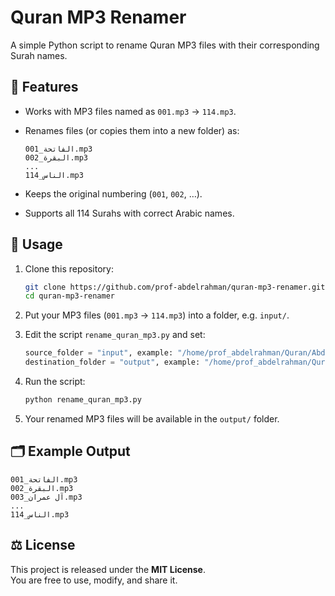 # Quran MP3 Renamer

A simple Python script to rename Quran MP3 files with their corresponding Surah names.

## 📌 Features
- Works with MP3 files named as `001.mp3` → `114.mp3`.
- Renames files (or copies them into a new folder) as:

  ```
  001_الفاتحة.mp3
  002_البقرة.mp3
  ...
  114_الناس.mp3
  ```

- Keeps the original numbering (`001`, `002`, …).
- Supports all 114 Surahs with correct Arabic names.

## 🚀 Usage

1. Clone this repository:
   ```bash
   git clone https://github.com/prof-abdelrahman/quran-mp3-renamer.git
   cd quran-mp3-renamer
   ```

2. Put your MP3 files (`001.mp3` → `114.mp3`) into a folder, e.g. `input/`.

3. Edit the script `rename_quran_mp3.py` and set:
   ```python
   source_folder = "input", example: "/home/prof_abdelrahman/Quran/Abdulbasit_Abdulsamad_(MP3_Quran)"
   destination_folder = "output", example: "/home/prof_abdelrahman/Quran/Abdulbasit_Abdulsamad_(MP3_Quran)/New_Folder"
   ```

4. Run the script:
   ```bash
   python rename_quran_mp3.py
   ```

5. Your renamed MP3 files will be available in the `output/` folder.

## 🗂 Example Output
```
001_الفاتحة.mp3
002_البقرة.mp3
003_آل عمران.mp3
...
114_الناس.mp3
```

## ⚖️ License
This project is released under the **MIT License**.  
You are free to use, modify, and share it.
